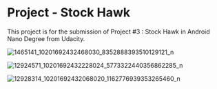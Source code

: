 # Project - Stock Hawk

This project is for the submission of Project #3 : Stock Hawk in Android Nano Degree from Udacity.

![1465141_10201692432468030_8352888393510129121_n](https://cloud.githubusercontent.com/assets/2491168/14076821/36f28640-f50b-11e5-9f76-1811a56058fe.jpg)

![12924571_10201692432228024_5773322440356862285_n](https://cloud.githubusercontent.com/assets/2491168/14076822/36f858e0-f50b-11e5-9266-a7e4b804fa7b.jpg)

![12928314_10201692432068020_1162776939353265460_n](https://cloud.githubusercontent.com/assets/2491168/14076823/36fa493e-f50b-11e5-9d36-c9a0a64e2ad5.jpg)
